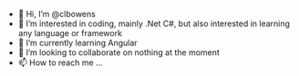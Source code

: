 - 👋 Hi, I’m @clbowens
- 👀 I’m interested in coding, mainly .Net C#, but also interested in learning any language or framework
- 🌱 I’m currently learning Angular
- 💞️ I’m looking to collaborate on nothing at the moment
- 📫 How to reach me ...

<!---
clbowens/clbowens is a ✨ special ✨ repository because its `README.md` (this file) appears on your GitHub profile.
You can click the Preview link to take a look at your changes.
--->

